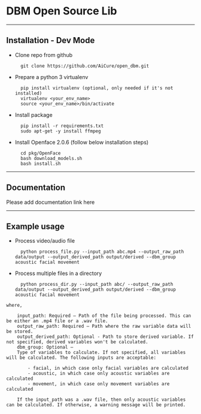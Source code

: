# DBM Open Source Lib

---------------------------------------------
Installation - Dev Mode
---------------------------------------------

- Clone repo from github

        git clone https://github.com/AiCure/open_dbm.git
        
- Prepare a python 3 virtualenv

        pip install virtualenv (optional, only needed if it's not installed)
        virtualenv <your_env_name>
        source <your_env_name>/bin/activate
        
- Install package

        pip install -r requirements.txt
        sudo apt-get -y install ffmpeg
        
- Install Openface 2.0.6 (follow below installation steps)

        cd pkg/OpenFace
        bash download_models.sh
        bash install.sh
        
---------------------------------------------       
Documentation
---------------------------------------------
   
Please add documentation link here
   
---------------------------------------------       
Example usage
---------------------------------------------

- Process video/audio file

        python process_file.py --input_path abc.mp4 --output_raw_path data/output --output_derived_path output/derived --dbm_group acoustic facial movement
        
    
- Process multiple files in a directory

        python process_dir.py --input_path abc/ --output_raw_path data/output --output_derived_path output/derived --dbm_group acoustic facial movement

```
where,

    input_path: Required – Path of the file being processed. This can be either an .mp4 file or a .wav file.
    output_raw_path: Required – Path where the raw variable data will be stored.
    output_derived_path: Optional - Path to store derived variable. If not specified, derived variables won't be calculated.
    dbm_group: Optional – 
    Type of variables to calculate. If not specified, all variables will be calculated. The following inputs are acceptable:
    
        - facial, in which case only facial variables are calculated
        - acoustic, in which case only acoustic variables are calculated
        - movement, in which case only movement variables are calculated
    
    If the input_path was a .wav file, then only acoustic variables can be calculated. If otherwise, a warning message will be printed.
    
```